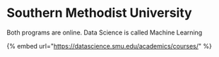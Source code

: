 # Southern Methodist University

Both programs are online.  Data Science is called Machine Learning

{% embed url="https://datascience.smu.edu/academics/courses/" %}



